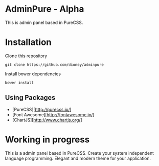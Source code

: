 # AdminPure - Alpha

This is admin panel based in PureCSS.

# Installation

Clone this repository

```
git clone https://github.com/dioney/adminpure
```
Install bower dependencies

```
bower install
```

## Using Packages

- [PureCSS][http://purecss.io/]
- [Font Awesome][http://fontawesome.io/]
- [ChartJS][http://www.chartjs.org/]

# Working in progress

This is a admin panel based in PureCSS. Create your system independent language programming. Elegant and modern theme for your application.